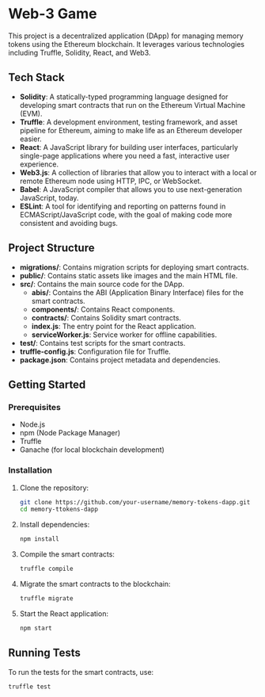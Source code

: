 # Web-3 Game

This project is a decentralized application (DApp) for managing memory tokens using the Ethereum blockchain. It leverages various technologies including Truffle, Solidity, React, and Web3.

## Tech Stack

- **Solidity**: A statically-typed programming language designed for developing smart contracts that run on the Ethereum Virtual Machine (EVM).
- **Truffle**: A development environment, testing framework, and asset pipeline for Ethereum, aiming to make life as an Ethereum developer easier.
- **React**: A JavaScript library for building user interfaces, particularly single-page applications where you need a fast, interactive user experience.
- **Web3.js**: A collection of libraries that allow you to interact with a local or remote Ethereum node using HTTP, IPC, or WebSocket.
- **Babel**: A JavaScript compiler that allows you to use next-generation JavaScript, today.
- **ESLint**: A tool for identifying and reporting on patterns found in ECMAScript/JavaScript code, with the goal of making code more consistent and avoiding bugs.

## Project Structure

- **migrations/**: Contains migration scripts for deploying smart contracts.
- **public/**: Contains static assets like images and the main HTML file.
- **src/**: Contains the main source code for the DApp.
  - **abis/**: Contains the ABI (Application Binary Interface) files for the smart contracts.
  - **components/**: Contains React components.
  - **contracts/**: Contains Solidity smart contracts.
  - **index.js**: The entry point for the React application.
  - **serviceWorker.js**: Service worker for offline capabilities.
- **test/**: Contains test scripts for the smart contracts.
- **truffle-config.js**: Configuration file for Truffle.
- **package.json**: Contains project metadata and dependencies.

## Getting Started

### Prerequisites

- Node.js
- npm (Node Package Manager)
- Truffle
- Ganache (for local blockchain development)

### Installation

1. Clone the repository:
    ```sh
    git clone https://github.com/your-username/memory-tokens-dapp.git
    cd memory-ttokens-dapp
    ```

2. Install dependencies:
    ```sh
    npm install
    ```

3. Compile the smart contracts:
    ```sh
    truffle compile
    ```

4. Migrate the smart contracts to the blockchain:
    ```sh
    truffle migrate
    ```

5. Start the React application:
    ```sh
    npm start
    ```

## Running Tests

To run the tests for the smart contracts, use:
```sh
truffle test
